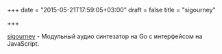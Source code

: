 +++
date = "2015-05-21T17:59:05+03:00"
draft = false
title = "sigourney"

+++

<p><a href="https://github.com/nf/sigourney">sigourney</a>&nbsp;- Модульный аудио синтезатор на Go с интерфейсом на JavaScript.</p>

